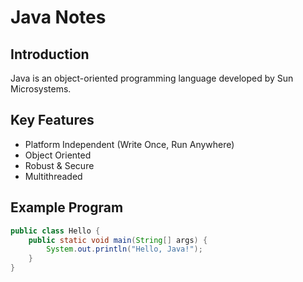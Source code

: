 #  Java Notes

##  Introduction
Java is an object-oriented programming language developed by Sun Microsystems.

##  Key Features
- Platform Independent (Write Once, Run Anywhere)
- Object Oriented
- Robust & Secure
- Multithreaded

##  Example Program
```java
public class Hello {
    public static void main(String[] args) {
        System.out.println("Hello, Java!");
    }
}
